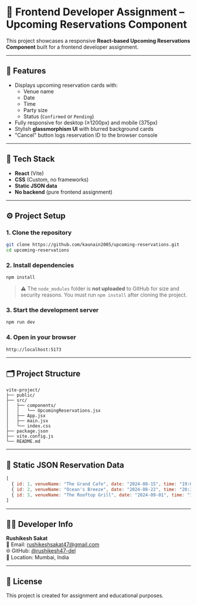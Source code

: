 # 🎯 Frontend Developer Assignment – Upcoming Reservations Component

This project showcases a responsive **React-based Upcoming Reservations Component** built for a frontend developer assignment.

---

## 📌 Features

- Displays upcoming reservation cards with:
  - Venue name
  - Date
  - Time
  - Party size
  - Status (`Confirmed` or `Pending`)
- Fully responsive for desktop (≥1200px) and mobile (375px)
- Stylish **glassmorphism UI** with blurred background cards
- "Cancel" button logs reservation ID to the browser console

---

## 🧱 Tech Stack

- **React** (Vite)
- **CSS** (Custom, no frameworks)
- **Static JSON data**
- **No backend** (pure frontend assignment)

---

## ⚙️ Project Setup

### 1. Clone the repository

```bash
git clone https://github.com/kaunain2005/upcoming-reservations.git
cd upcoming-reservations
```

### 2. Install dependencies

```bash
npm install
```

> ⚠️ The `node_modules` folder is **not uploaded** to GitHub for size and security reasons. You must run `npm install` after cloning the project.

### 3. Start the development server

```bash
npm run dev
```

### 4. Open in your browser

```
http://localhost:5173
```

---

## 🗂 Project Structure

```
vite-project/
├── public/
├── src/
│   ├── components/
│   │   └── UpcomingReservations.jsx
│   ├── App.jsx
│   ├── main.jsx
│   └── index.css
├── package.json
├── vite.config.js
└── README.md
```

---

## 🧾 Static JSON Reservation Data

```js
[
  { id: 1, venueName: "The Grand Cafe", date: "2024-08-15", time: "19:00", partySize: 2, status: "Confirmed" },
  { id: 2, venueName: "Ocean's Breeze", date: "2024-08-22", time: "20:30", partySize: 4, status: "Confirmed" },
  { id: 3, venueName: "The Rooftop Grill", date: "2024-09-01", time: "18:00", partySize: 5, status: "Pending" }
]
```

---

## 🧑‍💻 Developer Info

**Rushikesh Sakat**  
📧 Email: rushikeshsakat47@gmail.com  
🌐 GitHub: [@rushikesh47-del](https://github.com/rushikesh47-del/)  
📍 Location: Mumbai, India

---

## 📝 License

This project is created for assignment and educational purposes.

